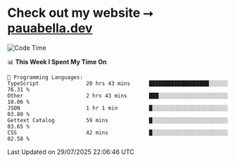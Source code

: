 # Check out my website ⭢ [pauabella.dev](https://pauabella.dev)

<!--START_SECTION:waka-->
![Code Time](http://img.shields.io/badge/Code%20Time-4%2C644%20hrs%2051%20mins-blue)

📊 **This Week I Spent My Time On** 

```text
💬 Programming Languages: 
TypeScript               20 hrs 43 mins      ███████████████████░░░░░░   76.31 % 
Other                    2 hrs 43 mins       ███░░░░░░░░░░░░░░░░░░░░░░   10.06 % 
JSON                     1 hr 1 min          █░░░░░░░░░░░░░░░░░░░░░░░░   03.80 % 
Gettext Catalog          59 mins             █░░░░░░░░░░░░░░░░░░░░░░░░   03.65 % 
CSS                      42 mins             █░░░░░░░░░░░░░░░░░░░░░░░░   02.58 % 
```


 Last Updated on 29/07/2025 22:06:46 UTC
<!--END_SECTION:waka-->
